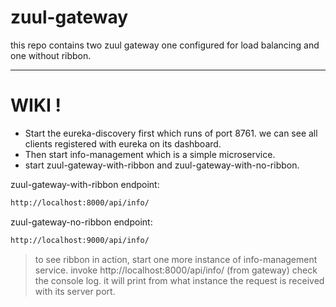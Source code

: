 # zuul-gateway
this repo contains two zuul gateway one configured for load balancing and one without ribbon.

---------------------------------------------------------------------------------------------

# WIKI !

  - Start the eureka-discovery first which runs of port 8761.
    we can see all clients registered with eureka on its dashboard.
  - Then start info-management which is a simple microservice.
  - start zuul-gateway-with-ribbon and zuul-gateway-with-no-ribbon.

zuul-gateway-with-ribbon endpoint:
```sh
http://localhost:8000/api/info/
```

zuul-gateway-no-ribbon endpoint:
```sh
http://localhost:9000/api/info/
```


> to see ribbon in action, start one more instance of info-management service.
> invoke http://localhost:8000/api/info/ (from gateway) 
> check the console log. it will print from what instance the request is received 
> with its server port.
